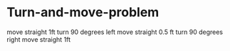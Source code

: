 # Turn-and-move-problem

move straight 1ft
turn 90 degrees left
move straight 0.5 ft
turn 90 degrees right
move straight 1ft
